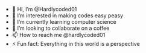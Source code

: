 - 👋 Hi, I’m @Hardlycoded01
- 👀 I’m interested in making codes easy peasy
- 🌱 I’m currently learning computer science
- 💞️ I’m looking to collaborate on a coffee
- 📫 How to reach me @hardlycoded01
- ⚡ Fun fact: Everything in this world is a perspective

<!---
Hardlycoded01/Hardlycoded01 is a ✨ special ✨ repository because its `README.md` (this file) appears on your GitHub profile.
You can click the Preview link to take a look at your changes.
--->
